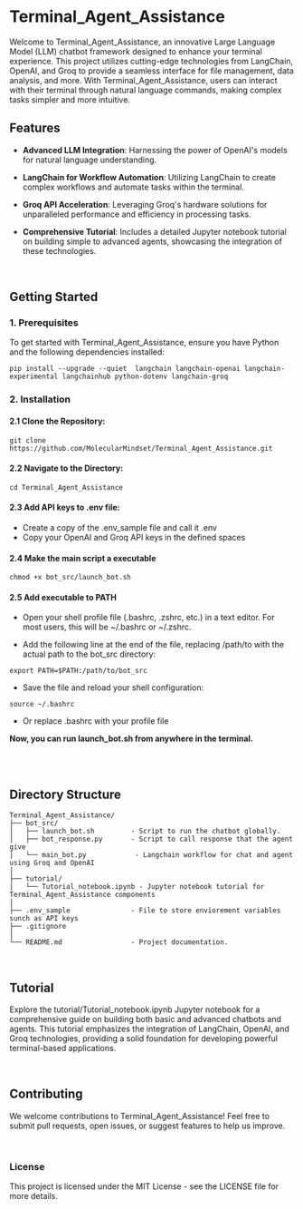 # **Terminal_Agent_Assistance**

Welcome to Terminal_Agent_Assistance, an innovative Large Language Model (LLM) chatbot framework designed to enhance your terminal experience. This project utilizes cutting-edge technologies from LangChain, OpenAI, and Groq to provide a seamless interface for file management, data analysis, and more. With Terminal_Agent_Assistance, users can interact with their terminal through natural language commands, making complex tasks simpler and more intuitive.

## **Features**

- **Advanced LLM Integration**: Harnessing the power of OpenAI's models for natural language understanding.

- **LangChain for Workflow Automation**: Utilizing LangChain to create complex workflows and automate tasks within the terminal.

- **Groq API Acceleration**: Leveraging Groq's hardware solutions for unparalleled performance and efficiency in processing tasks.

- **Comprehensive Tutorial**: Includes a detailed Jupyter notebook tutorial on building simple to advanced agents, showcasing the integration of these technologies.

<br>

## **Getting Started**

### **1. Prerequisites**

To get started with Terminal_Agent_Assistance, ensure you have Python and the following dependencies installed:

```pip install --upgrade --quiet  langchain langchain-openai langchain-experimental langchainhub python-dotenv langchain-groq```

### **2. Installation**

#### 2.1 Clone the Repository:
```git clone https://github.com/MolecularMindset/Terminal_Agent_Assistance.git```


#### 2.2 Navigate to the Directory:
```cd Terminal_Agent_Assistance```

#### 2.3 Add API keys to .env file:
- Create a copy of the .env_sample file and call it .env
- Copy your OpenAI and Groq API keys in the defined spaces


#### 2.4 Make the main script a executable
```chmod +x bot_src/launch_bot.sh```

#### 2.5 Add executable to PATH
- Open your shell profile file (.bashrc, .zshrc, etc.) in a text editor. For most users, this will be ~/.bashrc or ~/.zshrc.

- Add the following line at the end of the file, replacing /path/to with the actual path to the bot_src directory:

```export PATH=$PATH:/path/to/bot_src```

- Save the file and reload your shell configuration:

```source ~/.bashrc```

- Or replace .bashrc with your profile file

**Now, you can run launch_bot.sh from anywhere in the terminal.**

<br>
<br>

## Directory Structure 
```
Terminal_Agent_Assistance/
├── bot_src/
│   ├── launch_bot.sh         - Script to run the chatbot globally.
│   ├── bot_response.py       - Script to call response that the agent give
│   └── main_bot.py            - Langchain workflow for chat and agent using Groq and OpenAI
│
├── tutorial/
│   └── Tutorial_notebook.ipynb - Jupyter notebook tutorial for Terminal_Agent_Assistance components
│
├── .env_sample               - File to store enviorement variables sunch as API keys
├── .gitignore
│
└── README.md                 - Project documentation.
```

<br>


## Tutorial

Explore the tutorial/Tutorial_notebook.ipynb Jupyter notebook for a comprehensive guide on building both basic and advanced chatbots and agents. This tutorial emphasizes the integration of LangChain, OpenAI, and Groq technologies, providing a solid foundation for developing powerful terminal-based applications.

<br>

## Contributing

We welcome contributions to Terminal_Agent_Assistance! Feel free to submit pull requests, open issues, or suggest features to help us improve.

<br>

### License

This project is licensed under the MIT License - see the LICENSE file for more details.
